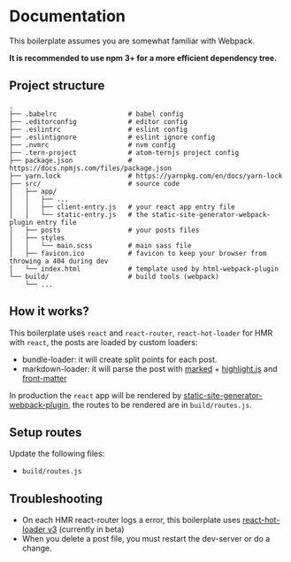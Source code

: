 # Documentation

This boilerplate assumes you are somewhat familiar with Webpack.

**It is recommended to use npm 3+ for a more efficient dependency tree.**

## Project structure

```
.
├── .babelrc                  # babel config
├── .editorconfig             # editor config
├── .eslintrc                 # eslint config
├── .eslintignore             # eslint ignore config
├── .nvmrc                    # nvm config
├── .tern-project             # atom-ternjs project config
├── package.json              # https://docs.npmjs.com/files/package.json
├── yarn.lock                 # https://yarnpkg.com/en/docs/yarn-lock
├── src/                      # source code
│   ├── app/
│   │   ├── ...
│   │   ├── client-entry.js   # your react app entry file
│   │   └── static-entry.js   # the static-site-generator-webpack-plugin entry file
│   ├── posts                 # your posts files
│   ├── styles
│   │   └── main.scss         # main sass file
│   ├── favicon.ico           # favicon to keep your browser from throwing a 404 during dev
│   └── index.html            # template used by html-webpack-plugin
└── build/                    # build tools (webpack)
    └── ...
```

## How it works?

This boilerplate uses `react` and `react-router`, `react-hot-loader` for HMR with `react`, the posts are loaded by custom loaders:

* bundle-loader: it will create split points for each post.
* markdown-loader: it will parse the post with [marked](https://www.npmjs.com/package/marked) + [highlight.js](https://www.npmjs.com/package/highlight.js) and [front-matter](https://www.npmjs.com/package/front-matter)

In production the `react` app will be rendered by [static-site-generator-webpack-plugin](https://github.com/markdalgleish/static-site-generator-webpack-plugin), the routes to be rendered are in `build/routes.js`.

## Setup routes

Update the following files:

* `build/routes.js`

## Troubleshooting

* On each HMR react-router logs a error, this boilerplate uses  [react-hot-loader v3](https://github.com/gaearon/react-hot-boilerplate/blob/next/src/App.js#L8) (currently in beta)
* When you delete a post file, you must restart the dev-server or do a change.
